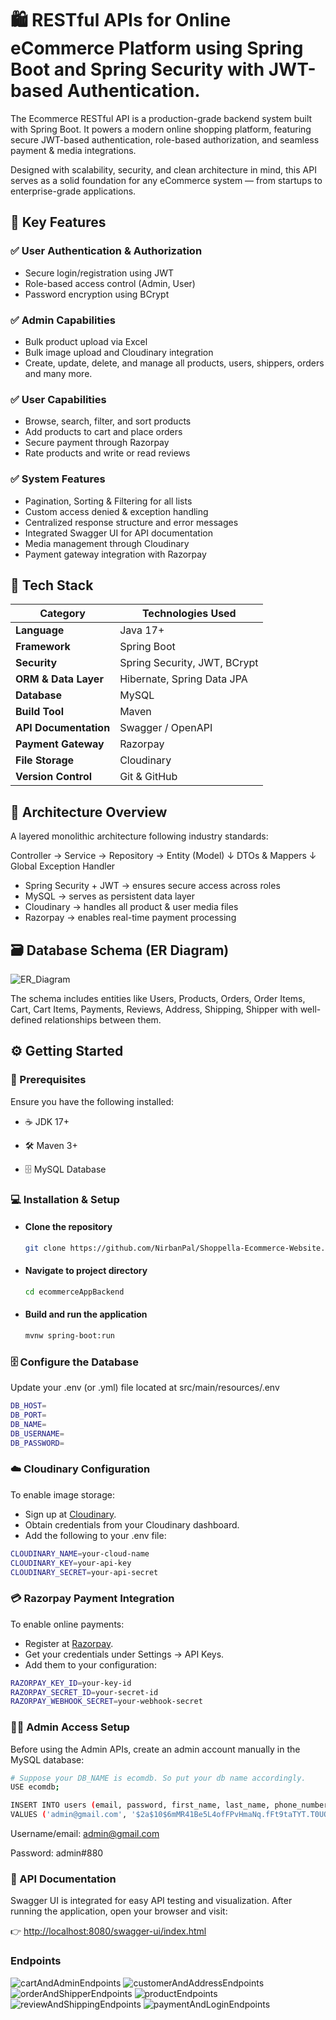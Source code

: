 # 🛍️ RESTful APIs for Online eCommerce Platform using Spring Boot and Spring Security with JWT-based Authentication.

The Ecommerce RESTful API is a production-grade backend system built with Spring Boot.
It powers a modern online shopping platform, featuring secure JWT-based authentication, role-based authorization, and seamless payment & media integrations.

Designed with scalability, security, and clean architecture in mind, this API serves as a solid foundation for any eCommerce system — from startups to enterprise-grade applications.

## 🚀 Key Features

### ✅ User Authentication & Authorization 

- Secure login/registration using JWT
- Role-based access control (Admin, User)
- Password encryption using BCrypt

### ✅ Admin Capabilities

- Bulk product upload via Excel
- Bulk image upload and Cloudinary integration
- Create, update, delete, and manage all products, users, shippers, orders and many more.

### ✅ User Capabilities

- Browse, search, filter, and sort products
- Add products to cart and place orders
- Secure payment through Razorpay
- Rate products and write or read reviews

### ✅ System Features

- Pagination, Sorting & Filtering for all lists
- Custom access denied & exception handling
- Centralized response structure and error messages
- Integrated Swagger UI for API documentation
- Media management through Cloudinary
- Payment gateway integration with Razorpay

## 🧠 Tech Stack

| Category              | Technologies Used            |
| --------------------- | ---------------------------- |
| **Language**          | Java 17+                     |
| **Framework**         | Spring Boot                  |
| **Security**          | Spring Security, JWT, BCrypt |
| **ORM & Data Layer**  | Hibernate, Spring Data JPA   |
| **Database**          | MySQL                        |
| **Build Tool**        | Maven                        |
| **API Documentation** | Swagger / OpenAPI            |
| **Payment Gateway**   | Razorpay                     |
| **File Storage**      | Cloudinary                   |
| **Version Control**   | Git & GitHub                 |

## 🧩 Architecture Overview

A layered monolithic architecture following industry standards:

Controller → Service → Repository → Entity (Model)
          ↓
     DTOs & Mappers
          ↓
     Global Exception Handler

- Spring Security + JWT → ensures secure access across roles
- MySQL → serves as persistent data layer
- Cloudinary → handles all product & user media files
- Razorpay → enables real-time payment processing

## 🗃️ Database Schema (ER Diagram)
![ER_Diagram](https://github.com/NirbanPal/Shoppella-Ecommerce-Website/blob/main/ER_Diagram.png)


The schema includes entities like Users, Products, Orders, Order Items, Cart, Cart Items, Payments, Reviews, Address, Shipping, Shipper with well-defined relationships between them.

## ⚙️ Getting Started

### 🧰 Prerequisites
Ensure you have the following installed:

- ☕ JDK 17+

- 🛠️ Maven 3+

- 🗄️ MySQL Database

### 💻 Installation & Setup

- #### Clone the repository
  ```bash
  git clone https://github.com/NirbanPal/Shoppella-Ecommerce-Website.git
  ```

- #### Navigate to project directory
  ```bash
  cd ecommerceAppBackend
  ```

- #### Build and run the application
  ```bash
  mvnw spring-boot:run
  ```

### 🗄️ Configure the Database
  Update your .env (or .yml) file located at
src/main/resources/.env
  ```bash
  DB_HOST=
  DB_PORT=
  DB_NAME=
  DB_USERNAME=
  DB_PASSWORD=
  ```

### ☁️ Cloudinary Configuration
To enable image storage:
- Sign up at <a href="https://cloudinary.com/users/login">Cloudinary</a>.
- Obtain credentials from your Cloudinary dashboard.
- Add the following to your .env file:
```bash
CLOUDINARY_NAME=your-cloud-name
CLOUDINARY_KEY=your-api-key
CLOUDINARY_SECRET=your-api-secret
```
### 💳 Razorpay Payment Integration
To enable online payments:
- Register at <a href="https://razorpay.com/docs/payments/dashboard/account-settings/api-keys/#test-mode-api-keys">Razorpay</a>.
- Get your credentials under Settings → API Keys.
- Add them to your configuration:
```bash
RAZORPAY_KEY_ID=your-key-id
RAZORPAY_SECRET_ID=your-secret-id
RAZORPAY_WEBHOOK_SECRET=your-webhook-secret
```

### 👨‍💻 Admin Access Setup

Before using the Admin APIs, create an admin account manually in the MySQL database:
```bash
# Suppose your DB_NAME is ecomdb. So put your db name accordingly.
USE ecomdb;

INSERT INTO users (email, password, first_name, last_name, phone_number,user_role,user_account_status)
VALUES ('admin@gmail.com', '$2a$10$6mMR41Be5L4ofFPvHmaNq.fFt9taTYT.T0UQda3R2bWhVmKCuRA.a', 'Admin', 'Admin', '1234567890','ROLE_ADMIN','ACTIVE');
```

Username/email: admin@gmail.com

Password: admin#880

### 📘 API Documentation

Swagger UI is integrated for easy API testing and visualization.
After running the application, open your browser and visit:

👉 <a href="http://localhost:8080/swagger-ui/index.html">http://localhost:8080/swagger-ui/index.html</a>

### Endpoints

![cartAndAdminEndpoints](https://github.com/NirbanPal/Shoppella-Ecommerce-Website/blob/main/endPoints-SS/customerAndAddressEndpoints.png)
![customerAndAddressEndpoints](https://github.com/NirbanPal/Shoppella-Ecommerce-Website/blob/main/endPoints-SS/customerAndAddressEndpoints.png)
![orderAndShipperEndpoints](https://github.com/NirbanPal/Shoppella-Ecommerce-Website/blob/main/endPoints-SS/orderAndShipperEndpoints.png)
![productEndpoints](https://github.com/NirbanPal/Shoppella-Ecommerce-Website/blob/main/endPoints-SS/productEndpoints.png)
![reviewAndShippingEndpoints](https://github.com/NirbanPal/Shoppella-Ecommerce-Website/blob/main/endPoints-SS/reviewAndShippingEndpoints.png)
![paymentAndLoginEndpoints](https://github.com/NirbanPal/Shoppella-Ecommerce-Website/blob/main/endPoints-SS/paymentAndLoginEndpoints.png)


